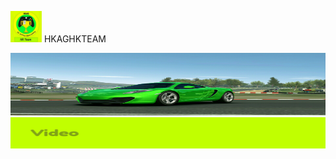 <img src="IMG_20190127_184038.jpg" width="50" height="50"> HKAGHKTEAM

<img src="IMG_20190127_175456.jpg" width="1000" height="100">

<img src="IMG_20190203_101715.jpg" width="1000" height="50">


